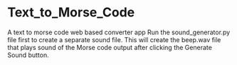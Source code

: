 # Text_to_Morse_Code
A text to morse code web based converter app
Run the sound_generator.py file first to create a separate sound file. This will create the beep.wav file that plays sound of the Morse code output after clicking the Generate Sound button. 
